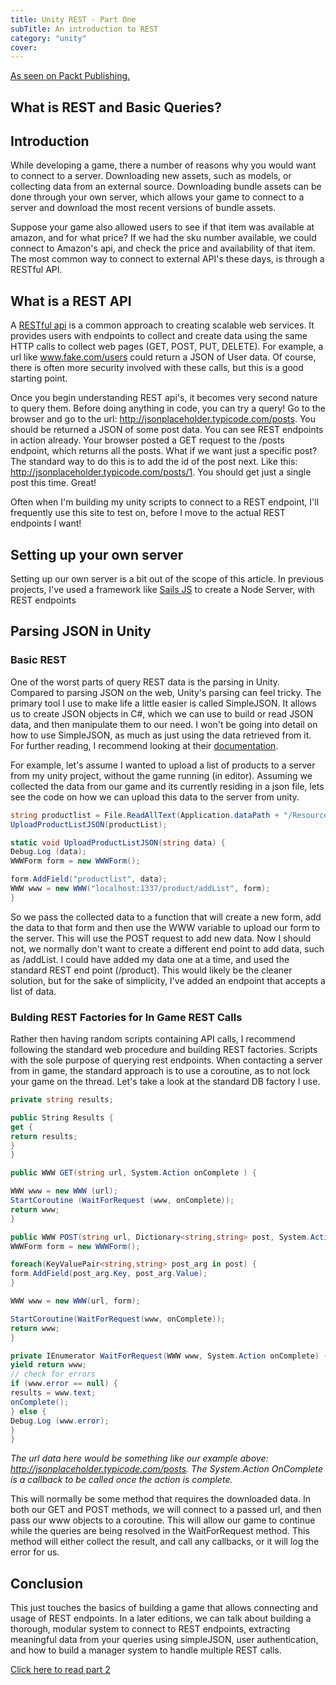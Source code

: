 ```yaml
---
title: Unity REST - Part One
subTitle: An introduction to REST
category: "unity"
cover: 
---
```


[As seen on Packt Publishing.](https://www.packtpub.com/books/content/using-rest-api-unity-part-1-what-rest-and-basic-queries)

## What is REST and Basic Queries?

## Introduction
While developing a game, there a number of reasons why you would want to connect to a server. Downloading new assets, such as models, or collecting data from an external source. Downloading bundle assets can be done through your own server, which allows your game to connect to a server and download the most recent versions of bundle assets.

Suppose your game also allowed users to see if that item was available at amazon, and for what price? If we had the sku number available, we could connect to Amazon's api, and check the price and availability of that item. The most common way to connect to external API's these days, is through a RESTful API.

## What is a REST API
A [RESTful api](http://en.wikipedia.org/wiki/Representational_state_transfer) is a common approach to creating scalable web services. It provides users with endpoints to collect and create data using the same HTTP calls to collect web pages (GET, POST, PUT, DELETE). For example, a url like www.fake.com/users could return a JSON of User data. Of course, there is often more security involved with these calls, but this is a good starting point.

Once you begin understanding REST api's, it becomes very second nature to query them. Before doing anything in code, you can try a query! Go to the browser and go to the url: http://jsonplaceholder.typicode.com/posts. You should be returned a JSON of some post data. You can see REST endpoints in action already. Your browser posted a GET request to the /posts endpoint, which returns all the posts. What if we want just a specific post? The standard way to do this is to add the id of the post next. Like this: http://jsonplaceholder.typicode.com/posts/1. You should get just a single post this time. Great!

Often when I'm building my unity scripts to connect to a REST endpoint, I'll frequently use this site to test on, before I move to the actual REST endpoints I want!

## Setting up your own server
Setting up our own server is a bit out of the scope of this article. In previous projects, I've used a framework like [Sails JS](http://sailsjs.org/#!/) to create a Node Server, with REST endpoints

## Parsing JSON in Unity

### Basic REST
One of the worst parts of query REST data is the parsing in Unity. Compared to parsing JSON on the web, Unity's parsing can feel tricky. The primary tool I use to make life a little easier is called SimpleJSON. It allows us to create JSON objects in C#, which we can use to build or read JSON data, and then manipulate them to our need. I won't be going into detail on how to use SimpleJSON, as much as just using the data retrieved from it. For further reading, I recommend looking at their [documentation](http://wiki.unity3d.com/index.php/SimpleJSON).

For example, let's assume I wanted to upload a list of products to a server from my unity project, without the game running (in editor). Assuming we collected the data from our game and its currently residing in a json file, lets see the code on how we can upload this data to the server from unity.

```csharp
string productlist = File.ReadAllText(Application.dataPath + "/Resources/AssetBundles/" + "AssetBundleInfo.json");
UploadProductListJSON(productList);

static void UploadProductListJSON(string data) {
Debug.Log (data);
WWWForm form = new WWWForm();

form.AddField("productlist", data);
WWW www = new WWW("localhost:1337/product/addList", form);
}
```

So we pass the collected data to a function that will create a new form, add the data to that form and then use the WWW variable to upload our form to the server. This will use the POST request
to add new data. Now I should not, we normally don't want to create a different end point to add data, such as /addList. I could have added my data one at a time, and used the standard REST end point (/product). This would likely be the cleaner solution, but for the sake of simplicity, I've added an endpoint that accepts a list of data.

### Bulding REST Factories for In Game REST Calls

Rather then having random scripts containing API calls, I recommend following the standard web procedure and building REST factories. Scripts with the sole purpose of querying rest endpoints. When contacting a server from in game, the standard approach is to use a coroutine, as to not lock your game on the thread. Let's take a look at the standard DB factory I use.

```csharp
private string results;

public String Results {
get {
return results;
}
}

public WWW GET(string url, System.Action onComplete ) {

WWW www = new WWW (url);
StartCoroutine (WaitForRequest (www, onComplete));
return www;
}

public WWW POST(string url, Dictionary<string,string> post, System.Action onComplete) {
WWWForm form = new WWWForm();

foreach(KeyValuePair<string,string> post_arg in post) {
form.AddField(post_arg.Key, post_arg.Value);
}

WWW www = new WWW(url, form);

StartCoroutine(WaitForRequest(www, onComplete));
return www;
}

private IEnumerator WaitForRequest(WWW www, System.Action onComplete) {
yield return www;
// check for errors
if (www.error == null) {
results = www.text;
onComplete();
} else {
Debug.Log (www.error);
}
}
```

*The url data here would be something like our example above: http://jsonplaceholder.typicode.com/posts. The System.Action OnComplete is a callback to be called once the action is complete.*

This will normally be some method that requires the downloaded data. In both our GET and POST methods, we will connect to a passed url, and then pass our www objects to a coroutine. This will allow our game to continue while the queries are being resolved in the WaitForRequest method. This method will either collect the result, and call any callbacks, or it will log the error for us.

## Conclusion
This just touches the basics of building a game that allows connecting and usage of REST endpoints. In a later editions, we can talk about building a thorough, modular system to connect to REST endpoints, extracting meaningful data from your queries using simpleJSON, user authentication, and how to build a manager system to handle multiple REST calls.

[Click here to read part 2](https://gitsinbits.wordpress.com/2016/05/15/rest-api-with-unity-part-2-2015/)
